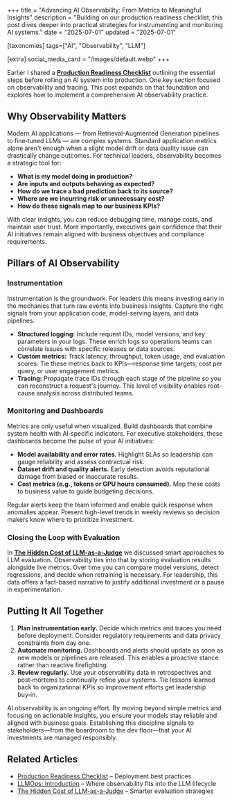 +++
title = "Advancing AI Observability: From Metrics to Meaningful Insights"
description = "Building on our production readiness checklist, this post dives deeper into practical strategies for instrumenting and monitoring AI systems."
date = "2025-07-01"
updated = "2025-07-01"

[taxonomies]
tags=["AI", "Observability", "LLM"]

[extra]
social_media_card = "/images/default.webp"
+++

Earlier I shared a **[Production Readiness Checklist](@/blog/production-readiness-checklist.md)** outlining the essential steps before rolling an AI system into production. One key section focused on observability and tracing. This post expands on that foundation and explores how to implement a comprehensive AI observability practice.

## Why Observability Matters

Modern AI applications — from Retrieval-Augmented Generation pipelines to fine‑tuned LLMs — are complex systems. Standard application metrics alone aren't enough when a slight model drift or data quality issue can drastically change outcomes. For technical leaders, observability becomes a strategic tool for:

- **What is my model doing in production?**
- **Are inputs and outputs behaving as expected?**
- **How do we trace a bad prediction back to its source?**
- **Where are we incurring risk or unnecessary cost?**
- **How do these signals map to our business KPIs?**

With clear insights, you can reduce debugging time, manage costs, and maintain user trust. More importantly, executives gain confidence that their AI initiatives remain aligned with business objectives and compliance requirements.

## Pillars of AI Observability

### Instrumentation

Instrumentation is the groundwork. For leaders this means investing early in the mechanics that turn raw events into business insights. Capture the right signals from your application code, model-serving layers, and data pipelines.

- **Structured logging:** Include request IDs, model versions, and key parameters in your logs. These enrich logs so operations teams can correlate issues with specific releases or data sources.
- **Custom metrics:** Track latency, throughput, token usage, and evaluation scores. Tie these metrics back to KPIs—response time targets, cost per query, or user engagement metrics.
- **Tracing:** Propagate trace IDs through each stage of the pipeline so you can reconstruct a request's journey. This level of visibility enables root-cause analysis across distributed teams.

### Monitoring and Dashboards

Metrics are only useful when visualized. Build dashboards that combine system health with AI‑specific indicators. For executive stakeholders, these dashboards become the pulse of your AI initiatives:

- **Model availability and error rates.** Highlight SLAs so leadership can gauge reliability and assess contractual risk.
- **Dataset drift and quality alerts.** Early detection avoids reputational damage from biased or inaccurate results.
- **Cost metrics (e.g., tokens or GPU hours consumed).** Map these costs to business value to guide budgeting decisions.

Regular alerts keep the team informed and enable quick response when anomalies appear. Present high-level trends in weekly reviews so decision makers know where to prioritize investment.

### Closing the Loop with Evaluation

In **[The Hidden Cost of LLM-as-a-Judge](@/blog/llm-evals.md)** we discussed smart approaches to LLM evaluation. Observability ties into that by storing evaluation results alongside live metrics. Over time you can compare model versions, detect regressions, and decide when retraining is necessary. For leadership, this data offers a fact-based narrative to justify additional investment or a pause in experimentation.

## Putting It All Together

1. **Plan instrumentation early.** Decide which metrics and traces you need before deployment. Consider regulatory requirements and data privacy constraints from day one.
2. **Automate monitoring.** Dashboards and alerts should update as soon as new models or pipelines are released. This enables a proactive stance rather than reactive firefighting.
3. **Review regularly.** Use your observability data in retrospectives and post‑mortems to continually refine your systems. Tie lessons learned back to organizational KPIs so improvement efforts get leadership buy‑in.

AI observability is an ongoing effort. By moving beyond simple metrics and focusing on actionable insights, you ensure your models stay reliable and aligned with business goals. Establishing this discipline signals to stakeholders—from the boardroom to the dev floor—that your AI investments are managed responsibly.

## Related Articles

- [Production Readiness Checklist](@/blog/production-readiness-checklist.md) – Deployment best practices
- [LLMOps: Introduction](@/blog/llmops-introduction.md) – Where observability fits into the LLM lifecycle
- [The Hidden Cost of LLM-as-a-Judge](@/blog/llm-evals.md) – Smarter evaluation strategies
